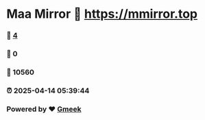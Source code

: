 # Maa Mirror :link: https://mmirror.top 
### :page_facing_up: [4](https://mmirror.top/tag.html) 
### :speech_balloon: 0 
### :hibiscus: 10560 
### :alarm_clock: 2025-04-14 05:39:44 
### Powered by :heart: [Gmeek](https://github.com/Meekdai/Gmeek)

